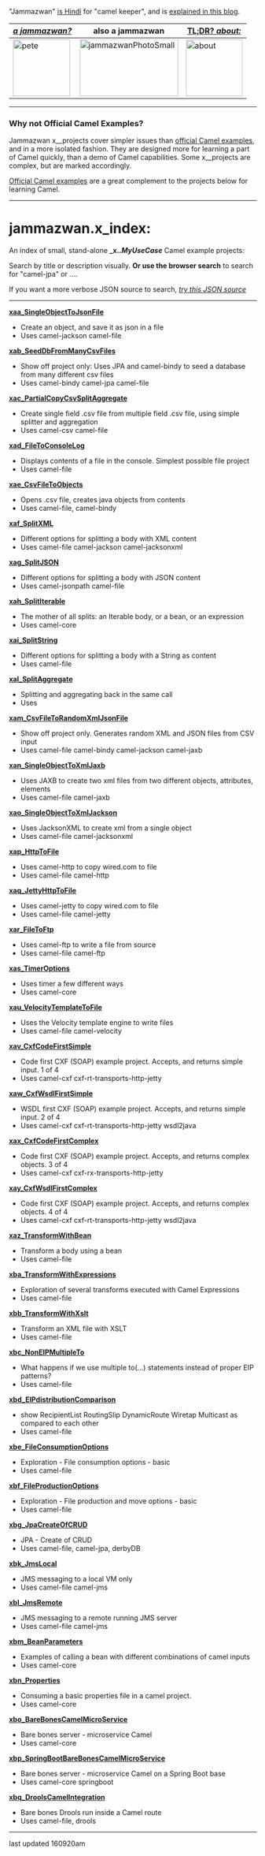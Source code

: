 "Jammazwan" [is Hindi](href="https://books.google.com/books?id=_kWROaer5UsC&amp;pg=PA1138&amp;lpg=PA1138&amp;dq=jammazwan+camel+keeper+hindi&amp;source=bl&amp;ots=7FaF5BXK_F&amp;sig=Cg-U5ORP3dHrFycaCFvo34GdpZ0&amp;hl=en&amp;sa=X&amp;ved=0ahUKEwj8v4OV3YbNAhVjpIMKHSYUB_oQ6AEIHDAA#v=onepage&amp;q=jammazwan%20camel%20keeper%20hindi&amp;f=false) for "camel keeper", and is [explained in this blog](https://betterologist.net/2016/05/jammazwan-projects-for-learning-apache-camel/).

|[**_a jammazwan?_**](https://betterologist.net/2016/06/jammazwan-for-hire/)|also a jammazwan|[TL;DR? _about:_](https://youtu.be/vea51DzmXyA)|
| --- | --- | --- |
|<img class="style-svg" src="https://betterologist.net/wp-content/uploads/2016/05/pete-300x297.jpg" alt="pete" width="116" height="115" />|<img class="style-svg" src="https://betterologist.net/wp-content/uploads/2016/05/jammazwanPhotoSmall.png" alt="jammazwanPhotoSmall" width="200" height="116" />|[<img class="style-svg" src="https://betterologist.net/wp-content/uploads/2016/05/jamzVid1.png" alt="about" width="115" height="115" />](https://youtu.be/vea51DzmXyA)|
---

### Why not Official Camel Examples?

Jammazwan x__projects cover simpler issues than [official Camel examples](http://camel.apache.org/examples.html), and in a more isolated fashion. They are designed more for learning a part of Camel quickly, than a demo of Camel capabilities. Some x__projects are complex, but are marked accordingly.

[Official Camel examples](http://camel.apache.org/examples.html) are a great complement to the projects below for learning Camel.

---

# jammazwan.x_index:

An index of small, stand-alone **_x.._MyUseCase_** Camel example projects:

Search by title or description visually. **Or use the browser search** to search for "camel-jpa" or ....

If you want a more verbose JSON source to search, [*try this JSON source*](https://github.com/jammazwan/jammazwan.maker/blob/master/src/main/resources/xyzprojects.json)

---



[**xaa_SingleObjectToJsonFile**](https://github.com/jammazwan/xaa_SingleObjectToJsonFile)

 * Create an object, and save it as json in a file
 * Uses camel-jackson camel-file


[**xab_SeedDbFromManyCsvFiles**](https://github.com/jammazwan/xab_SeedDbFromManyCsvFiles)

 * Show off project only: Uses JPA and camel-bindy to seed a database from many different csv files
 * Uses camel-bindy camel-jpa camel-file


[**xac_PartialCopyCsvSplitAggregate**](https://github.com/jammazwan/xac_PartialCopyCsvSplitAggregate)

 * Create single field .csv file from multiple field .csv file, using simple splitter and aggregation
 * Uses camel-csv camel-file


[**xad_FileToConsoleLog**](https://github.com/jammazwan/xad_FileToConsoleLog)

 * Displays contents of a file in the console. Simplest possible file project
 * Uses camel-file


[**xae_CsvFileToObjects**](https://github.com/jammazwan/xae_CsvFileToObjects)

 * Opens .csv file, creates java objects from contents
 * Uses camel-file, camel-bindy


[**xaf_SplitXML**](https://github.com/jammazwan/xaf_SplitXML)

 * Different options for splitting a body with XML content
 * Uses camel-file camel-jackson camel-jacksonxml


[**xag_SplitJSON**](https://github.com/jammazwan/xag_SplitJSON)

 * Different options for splitting a body with JSON content
 * Uses camel-jsonpath camel-file


[**xah_SplitIterable**](https://github.com/jammazwan/xah_SplitIterable)

 * The mother of all splits: an Iterable body, or a bean, or an expression
 * Uses camel-core


[**xai_SplitString**](https://github.com/jammazwan/xai_SplitString)

 * Different options for splitting a body with a String as content
 * Uses camel-file


[**xal_SplitAggregate**](https://github.com/jammazwan/xal_SplitAggregate)

 * Splitting and aggregating back in the same call
 * Uses 


[**xam_CsvFileToRandomXmlJsonFile**](https://github.com/jammazwan/xam_CsvFileToRandomXmlJsonFile)

 * Show off project only. Generates random XML and JSON files from CSV input
 * Uses camel-file camel-bindy camel-jackson camel-jaxb


[**xan_SingleObjectToXmlJaxb**](https://github.com/jammazwan/xan_SingleObjectToXmlJaxb)

 * Uses JAXB to create two xml files from two different objects, attributes, elements
 * Uses camel-file camel-jaxb


[**xao_SingleObjectToXmlJackson**](https://github.com/jammazwan/xao_SingleObjectToXmlJackson)

 * Uses JacksonXML to create xml from a single object
 * Uses camel-file camel-jacksonxml


[**xap_HttpToFile**](https://github.com/jammazwan/xap_HttpToFile)

 * Uses camel-http to copy wired.com to file
 * Uses camel-file camel-http


[**xaq_JettyHttpToFile**](https://github.com/jammazwan/xaq_JettyHttpToFile)

 * Uses camel-jetty to copy wired.com to file
 * Uses camel-file camel-jetty


[**xar_FileToFtp**](https://github.com/jammazwan/xar_FileToFtp)

 * Uses camel-ftp to write a file from source
 * Uses camel-file camel-ftp


[**xas_TimerOptions**](https://github.com/jammazwan/xas_TimerOptions)

 * Uses timer a few different ways
 * Uses camel-core


[**xau_VelocityTemplateToFile**](https://github.com/jammazwan/xau_VelocityTemplateToFile)

 * Uses the Velocity template engine to write files
 * Uses camel-file camel-velocity


[**xav_CxfCodeFirstSimple**](https://github.com/jammazwan/xav_CxfCodeFirstSimple)

 * Code first CXF (SOAP) example project. Accepts, and returns simple input. 1 of 4
 * Uses camel-cxf cxf-rt-transports-http-jetty


[**xaw_CxfWsdlFirstSimple**](https://github.com/jammazwan/xaw_CxfWsdlFirstSimple)

 * WSDL first CXF (SOAP) example project. Accepts, and returns simple input. 2 of 4
 * Uses camel-cxf cxf-rt-transports-http-jetty wsdl2java


[**xax_CxfCodeFirstComplex**](https://github.com/jammazwan/xax_CxfCodeFirstComplex)

 * Code first CXF (SOAP) example project. Accepts, and returns complex objects. 3 of 4
 * Uses camel-cxf cxf-rx-transports-http-jetty


[**xay_CxfWsdlFirstComplex**](https://github.com/jammazwan/xay_CxfWsdlFirstComplex)

 * Code first CXF (SOAP) example project. Accepts, and returns complex objects.  4 of 4
 * Uses camel-cxf cxf-rt-transports-http-jetty wsdl2java


[**xaz_TransformWithBean**](https://github.com/jammazwan/xaz_TransformWithBean)

 * Transform a body using a bean
 * Uses camel-file


[**xba_TransformWithExpressions**](https://github.com/jammazwan/xba_TransformWithExpressions)

 * Exploration of several transforms executed with Camel Expressions
 * Uses camel-file


[**xbb_TransformWithXslt**](https://github.com/jammazwan/xbb_TransformWithXslt)

 * Transform an XML file with XSLT
 * Uses camel-file


[**xbc_NonEIPMultipleTo**](https://github.com/jammazwan/xbc_NonEIPMultipleTo)

 * What happens if we use multiple to(...) statements instead of proper EIP patterns?
 * Uses camel-file


[**xbd_EIPdistributionComparison**](https://github.com/jammazwan/xbd_EIPdistributionComparison)

 * show RecipientList RoutingSlip DynamicRoute Wiretap Multicast as compared to each other
 * Uses camel-file


[**xbe_FileConsumptionOptions**](https://github.com/jammazwan/xbe_FileConsumptionOptions)

 * Exploration - File consumption options - basic
 * Uses camel-file


[**xbf_FileProductionOptions**](https://github.com/jammazwan/xbf_FileProductionOptions)

 * Exploration - File production and move options - basic
 * Uses camel-file


[**xbg_JpaCreateOfCRUD**](https://github.com/jammazwan/xbg_JpaCreateOfCRUD)

 * JPA - Create of CRUD
 * Uses camel-file, camel-jpa, derbyDB


[**xbk_JmsLocal**](https://github.com/jammazwan/xbk_JmsLocal)

 * JMS messaging to a local VM only
 * Uses camel-file camel-jms


[**xbl_JmsRemote**](https://github.com/jammazwan/xbl_JmsRemote)

 * JMS messaging to a remote running JMS server
 * Uses camel-file camel-jms


[**xbm_BeanParameters**](https://github.com/jammazwan/xbm_BeanParameters)

 * Examples of calling a bean with different combinations of camel inputs
 * Uses camel-core


[**xbn_Properties**](https://github.com/jammazwan/xbn_Properties)

 * Consuming a basic properties file in a camel project.
 * Uses camel-core


[**xbo_BareBonesCamelMicroService**](https://github.com/jammazwan/xbo_BareBonesCamelMicroService)

 * Bare bones server - microservice Camel
 * Uses camel-core


[**xbp_SpringBootBareBonesCamelMicroService**](https://github.com/jammazwan/xbp_SpringBootBareBonesCamelMicroService)

 * Bare bones server - microservice Camel on a Spring Boot base
 * Uses camel-core springboot


[**xbq_DroolsCamelIntegration**](https://github.com/jammazwan/xbq_DroolsCamelIntegration)

 * Bare bones Drools run inside a Camel route
 * Uses camel-file, drools

---

last updated 160920am

